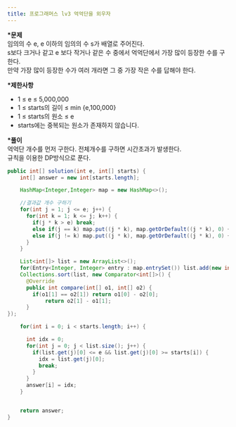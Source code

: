 ```yaml
---
title: 프로그래머스 lv3 억억단을 외우자
---
```


__*문제__   
임의의 수 e,  e 이하의 임의의 수 s가 배열로 주어진다.   
s보다 크거나 같고 e 보다 작거나 같은 수 중에서 억억단에서 가장 많이 등장한 수를 구한다.   
만약 가장 많이 등장한 수가 여러 개라면 그 중 가장 작은 수를 답해야 한다.   
   
__*제한사항__   
  * 1 ≤ e ≤ 5,000,000   
  * 1 ≤ starts의 길이 ≤ min {e,100,000}   
  * 1 ≤ starts의 원소 ≤ e   
  * starts에는 중복되는 원소가 존재하지 않습니다.   
   
__*풀이__  
억억단 개수를 먼저 구한다. 전체개수를 구하면 시간초과가 발생한다.  
규칙을 이용한 DP방식으로 푼다.  




```java
public int[] solution(int e, int[] starts) {
    int[] answer = new int[starts.length];

    HashMap<Integer,Integer> map = new HashMap<>();

    //결과값 개수 구하기
    for(int j = 1; j <= e; j++) {
      for(int k = 1; k <= j; k++) {
        if(j * k > e) break;
        else if(j == k) map.put((j * k), map.getOrDefault((j * k), 0) + 1);
        else if(j != k) map.put((j * k), map.getOrDefault((j * k), 0) + 2);
      }
    }

    List<int[]> list = new ArrayList<>();
    for(Entry<Integer, Integer> entry : map.entrySet()) list.add(new int[] {entry.getKey(), entry.getValue()});
    Collections.sort(list, new Comparator<int[]>() {
      @Override
      public int compare(int[] o1, int[] o2) {
        if(o1[1] == o2[1]) return o1[0] - o2[0];
            return o2[1] - o1[1];
      }
});

    for(int i = 0; i < starts.length; i++) {

      int idx = 0;
      for(int j = 0; j < list.size(); j++) {
        if(list.get(j)[0] <= e && list.get(j)[0] >= starts[i]) {
          idx = list.get(j)[0];
          break;
        }
      }
      answer[i] = idx;
    }


    return answer;
}
```
